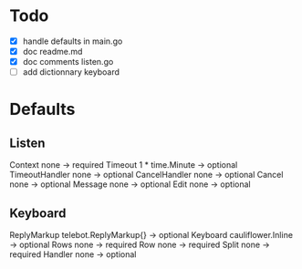 # Todo

- [x] handle defaults in main.go
- [x] doc readme.md
- [x] doc comments listen.go
- [ ] add dictionnary keyboard

# Defaults

## Listen

Context none -> required
Timeout 1 * time.Minute -> optional
TimeoutHandler none -> optional
CancelHandler none -> optional
Cancel none -> optional
Message none -> optional
Edit none -> optional

## Keyboard

ReplyMarkup telebot.ReplyMarkup{} -> optional
Keyboard cauliflower.Inline -> optional
Rows none -> required
Row none -> required
Split none -> required
Handler none -> optional